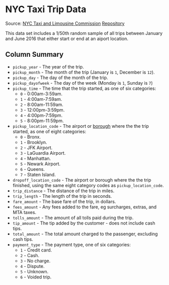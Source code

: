 
# NYC Taxi Trip Data

Source: [NYC Taxi and Limousine Commission](http://www.nyc.gov/html/tlc/html/about/trip_record_data.shtml)
[Repository](https://www1.nyc.gov/site/tlc/about/tlc-trip-record-data.page)

This data set includes a 1/50th random sample of all trips between January and June 2016 that either start or end at an aiport location.

## Column Summary

- `pickup_year` - The year of the trip.
- `pickup_month` - The month of the trip (January is `1`, December is `12`).
- `pickup_day` - The day of the month of the trip.
- `pickup_dayofweek` - The day of the week (Monday is `1`, Sunday is `7`)
- `pickup_time` - The time that the trip started, as one of six categories:
    - `0` - 0:00am-3:59am.
    - `1` - 4:00am-7:59am.
    - `2` - 8:00am-11:59am.
    - `3` - 12:00pm-3:59pm.
    - `4` - 4:00pm-7:59pm.
    - `5` - 8:00pm-11:59pm.
- `pickup_location_code` - The airport or [borough](https://en.wikipedia.org/wiki/Boroughs_of_New_York_City) where the the trip started, as one of eight categories:
    - `0` - Bronx.
    - `1` - Brooklyn.
    - `2` - JFK Airport.
    - `3` - LaGuardia Airport.
    - `4` - Manhattan.
    - `5` - Newark Airport.
    - `6` - Queens.
    - `7` - Staten Island.
- `dropoff_location_code` - The airport or borough where the the trip finished, using the same eight category codes as `pickup_location_code`.
- `trip_distance` - The distance of the trip in miles.
- `trip_length` - The length of the trip in seconds.
- `fare_amount` - The base fare of the trip, in dollars.
- `fees_amount` - Any fees added to the fare, eg surcharges, extras, and MTA taxes.
- `tolls_amount` - The amount of all tolls paid during the trip.
- `tip_amount` - The tip added by the customer - does not include cash tips.
- `total_amount` - The total amount charged to the passenger, excluding cash tips.
- `payment_type` - The payment type, one of six categories:
    - `1` - Credit card.
    - `2` - Cash.
    - `3` - No charge.
    - `4` - Dispute.
    - `5` - Unknown.
    - `6` - Voided trip.